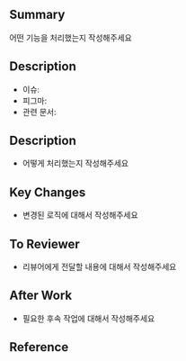 ## Summary
어떤 기능을 처리했는지 작성해주세요

## Description
- 이슈:
- 피그마:
- 관련 문서:

## Description
- 어떻게 처리했는지 작성해주세요

## Key Changes
- 변경된 로직에 대해서 작성해주세요

## To Reviewer
- 리뷰어에게 전달할 내용에 대해서 작성해주세요

## After Work
- 필요한 후속 작업에 대해서 작성해주세요

## Reference
